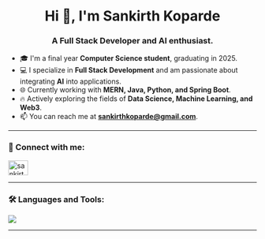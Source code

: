 <h1 align="center">Hi 👋, I'm Sankirth Koparde</h1>
<h3 align="center">A Full Stack Developer and AI enthusiast.</h3>

- 🎓 I'm a final year **Computer Science student**, graduating in 2025.
- 💻 I specialize in **Full Stack Development** and am passionate about integrating **AI** into applications.
- 🌐 Currently working with **MERN, Java, Python, and Spring Boot**.
- 🔥 Actively exploring the fields of **Data Science, Machine Learning, and Web3**.
- 📫 You can reach me at **sankirthkoparde@gmail.com**.

---

### 🔗 Connect with me:
<p align="left">
<a href="https://linkedin.com/in/your-linkedin-profile" target="blank"><img align="center" src="https://raw.githubusercontent.com/rahuldkjain/github-profile-readme-generator/master/src/images/icons/Social/linked-in-alt.svg" alt="sankirth-linkedin" height="30" width="40" /></a>
</p>

---

### 🛠️ Languages and Tools:
<p align="left">
  <a href="https://skillicons.dev">
    <img src="https://skillicons.dev/icons?i=react,tailwind,bootstrap,nodejs,express,spring,java,python,mysql,mongodb,firebase,git,docker,web3js" />
  </a>
</p>

---
